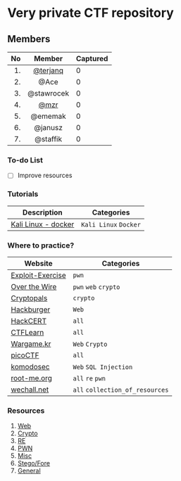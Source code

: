 # Very private CTF repository


## Members 
|No | Member | Captured
|--:|:------:|:--------------|
|1. |[@terjanq](http://github.com/terjanq)| 0 |
|2. |@Ace  | 0 |
|3. |@stawrocek | 0 |
|4. |[@mzr](http://github.com/dingorth) | 0 |
|5. |@ememak | 0 |
|6. |@janusz | 0 |
|7. |@staffik | 0 |


### To-do List
- [ ] Improve resources 

### Tutorials
| Description | Categories |
| ---- | ---------- |
| [Kali Linux - docker](https://medium.com/@airman604/kali-linux-in-a-docker-container-5a06311624eb) | `Kali Linux` `Docker` |


### Where to practice?
| Website | Categories |
| ------- | ---------- |
| [Exploit-Exercise](https://exploit-exercises.com/protostar/) | `pwn`
| [Over the Wire](http://overthewire.org/wargames/) 	| `pwn` `web` `crypto`
| [Cryptopals](https://cryptopals.com/) | `crypto`
| [Hackburger](https://hackburger.ee/challenge/) | `Web`
| [HackCERT](https://hack.cert.pl/) | `all`
| [CTFLearn](https://ctflearn.com/) | `all`
| [Wargame.kr](http://wargame.kr/) | `Web` `Crypto` 
| [picoCTF](https://picoctf.com/) | `all`
| [komodosec](http://ctf.komodosec.com) | `Web` `SQL Injection` |
| [root-me.org](https://www.root-me.org/?lang=en) | `all` `re` `pwn`|
| [wechall.net](http://www.wechall.net) | `all` `collection_of_resources`|


### Resources
1. [Web](./Web/README.md)
2. [Crypto](./Crypto/README.md)
3. [RE](./Re/README.md)
4. [PWN](./Pwn/README.md)
5. [Misc](./Misc/README.md)
6. [Stego/Fore](./Stego/README.md)
7. [General](./General/README.md)
